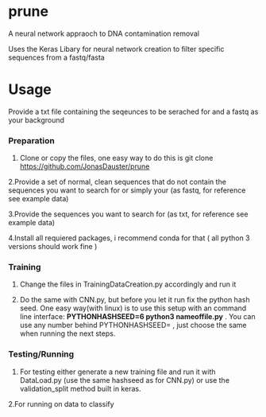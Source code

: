 # prune
A neural network appraoch to DNA contamination removal

Uses the Keras Libary for neural network creation to filter specific sequences from a fastq/fasta

# Usage

Provide a txt file containing the seqeunces to be serached for and a fastq as your background

### Preparation

1. Clone or copy the files, one easy way to do this is git clone https://github.com/JonasDauster/prune

2.Provide a set of normal, clean sequences that do not contain the sequences you want to search for or simply your  (as fastq, for reference see example data)

3.Provide the sequences you want to search for (as txt, for reference see example data)

4.Install all requiered packages, i recommend conda for that ( all python 3 versions should work fine )

### Training
1. Change the files in TrainingDataCreation.py accordingly and run it

2. Do the same with CNN.py, but before you let it run fix the python hash seed. One easy way(with linux) is to use this setup with an command line interface:  __PYTHONHASHSEED=6 python3 nameoffile.py__ . You can use any number behind PYTHONHASHSEED= , just choose the same when running the next steps.

### Testing/Running

1. For testing either generate a new training file and run it with DataLoad.py (use the same hashseed as for CNN.py) or use the validation_split method built in keras. 

2.For running on data to classify

